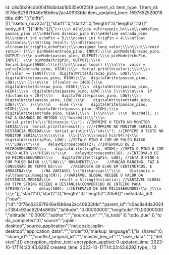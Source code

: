 id: c8d5b29cdb004f8dbdab1b535e0f25f9
parent_id: 
item_type: 1
item_id: 0f76c62367f646e18b6ea2ac40933fdd
item_updated_time: 1697552529018
title_diff: "[{\"diffs\":[[1,\"sketch_nov22a\"]],\"start1\":0,\"start2\":0,\"length1\":0,\"length2\":13}]"
body_diff: "[{\"diffs\":[[1,\"````c++\\\n #include <Ultrasonic.h>\\\n\\\n#define passos_pino 3\\\n#define direcao_pino 6\\\n#define entrada_pino 9\\\nconst int echoPin = 5;\\\nconst int trigPin = 4;\\\nfloat distancia;\\\nString result; \\\nUltrasonic ultrasonic(trigPin,echoPin);\\\nunsigned long valor;\\\n\\\n\\\nvoid setup() {\\\n pinMode(entrada_pino, INPUT);\\\n pinMode(direcao_pino, OUTPUT);\\\n pinMode(passos_pino, OUTPUT);\\\n pinMode(echoPin, INPUT); \\\n pinMode(trigPin, OUTPUT);\\\n Serial.begin(9600);\\\n}\\\n\\\nvoid loop() {\\\n\\\n  valor = pulseIn(entrada_pino, HIGH);\\\n  Serial.println(valor);\\\n\\\n  if(valor >= 1600){\\\n  digitalWrite(direcao_pino, LOW);\\\n  digitalWrite(passos_pino, HIGH);\\\n  digitalWrite(passos_pino, LOW);\\\n }\\\n\\\n  if(valor <= 1400){\\\n  digitalWrite(direcao_pino, HIGH);\\\n  digitalWrite(passos_pino, HIGH);\\\n  digitalWrite(passos_pino, LOW);\\\n }\\\n\\\n\\\n  if (distancia < 20){\\\n    digitalWrite(passos_pino, LOW);\\\n    digitalWrite(passos_pino, LOW);\\\n    digitalWrite(entrada_pino, LOW);\\\n  }\\\n\\\n    else {\\\n    digitalWrite(passos_pino, HIGH);\\\n    digitalWrite(passos_pino, HIGH);\\\n    digitalWrite(entrada_pino, HIGH);\\\n  }\\\n\\\n  \\\n  hcsr04(); // FAZ A CHAMADA DO MÉTODO \\\"hcsr04()\\\"\\\n  Serial.println(\\\"Distancia \\\"); //IMPRIME O TEXTO NO MONITOR SERIAL\\\n  Serial.println(result); ////IMPRIME NO MONITOR SERIAL A DISTÂNCIA MEDIDA\\\n  Serial.println(\\\"cm\\\"); //IMPRIME O TEXTO NO MONITOR SERIAL\\\n\\\n\\\n  \\\n}\\\n\\\nvoid hcsr04(){\\\n    digitalWrite(trigPin, LOW); //SETA O PINO 6 COM UM PULSO BAIXO \\\"LOW\\\"\\\n    delayMicroseconds(2); //INTERVALO DE 2 MICROSSEGUNDOS\\\n    digitalWrite(trigPin, HIGH); //SETA O PINO 6 COM PULSO ALTO \\\"HIGH\\\"\\\n    delayMicroseconds(10); //INTERVALO DE 10 MICROSSEGUNDOS\\\n    digitalWrite(trigPin, LOW); //SETA O PINO 6 COM PULSO BAIXO \\\"LOW\\\" NOVAMENTE\\\n    //FUNÇÃO RANGING, FAZ A CONVERSÃO DO TEMPO DE\\\n    //RESPOSTA DO ECHO EM CENTIMETROS, E ARMAZENA\\\n    //NA VARIAVEL \\\"distancia\\\"\\\n    distancia = (ultrasonic.Ranging(CM)); //VARIÁVEL GLOBAL RECEBE O VALOR DA DISTÂNCIA MEDIDA\\\n    result = String(distancia); //VARIÁVEL GLOBAL DO TIPO STRING RECEBE A DISTÂNCIA(CONVERTIDO DE INTEIRO PARA STRING)\\\n    delay(500); //INTERVALO DE 500 MILISSEGUNDOS\\\n }\\\n \\\n````\"]],\"start1\":0,\"start2\":0,\"length1\":0,\"length2\":2059}]"
metadata_diff: {"new":{"id":"0f76c62367f646e18b6ea2ac40933fdd","parent_id":"c0ac8a4da3024c7384c93ac6204e860b","latitude":"0.00000000","longitude":"0.00000000","altitude":"0.0000","author":"","source_url":"","is_todo":0,"todo_due":0,"todo_completed":0,"source":"joplin-desktop","source_application":"net.cozic.joplin-desktop","application_data":"","order":0,"markup_language":1,"is_shared":0,"share_id":"","conflict_original_id":"","master_key_id":"","user_data":""},"deleted":[]}
encryption_cipher_text: 
encryption_applied: 0
updated_time: 2023-10-17T14:23:43.629Z
created_time: 2023-10-17T14:23:43.629Z
type_: 13